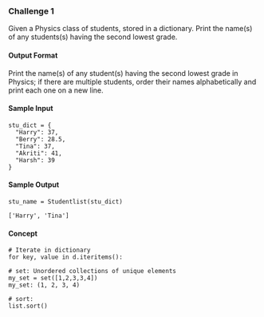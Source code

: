 ### Challenge 1

Given a Physics class of students, stored in a dictionary. Print the name(s) of any students(s) having the second lowest grade.

#### Output Format
Print the name(s) of any student(s) having the second lowest grade in Physics; if there are multiple students, order their names alphabetically and print each one on a new line.

#### Sample Input
```
stu_dict = {
  "Harry": 37,
  "Berry": 28.5,
  "Tina": 37,
  "Akriti": 41,
  "Harsh": 39
}
```

#### Sample Output
```
stu_name = Studentlist(stu_dict)

['Harry', 'Tina']
```

#### Concept
```
# Iterate in dictionary
for key, value in d.iteritems():

# set: Unordered collections of unique elements
my_set = set([1,2,3,3,4])
my_set: (1, 2, 3, 4)

# sort:
list.sort()
```
